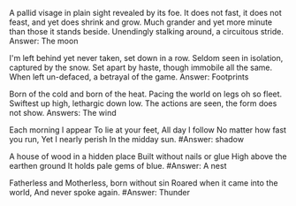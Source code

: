 A pallid visage in plain sight revealed by its foe.
It does not fast, it does not feast, and yet does shrink and grow.
Much grander and yet more minute than those it stands beside.
Unendingly stalking around, a circuitous stride.
Answer: The moon

I'm left behind yet never taken, set down in a row.
Seldom seen in isolation, captured by the snow.
Set apart by haste, though immobile all the same.
When left un-defaced, a betrayal of the game.
Answer: Footprints

Born of the cold and born of the heat. 
Pacing the world on legs oh so fleet.
Swiftest up high, lethargic down low.
The actions are seen, the form does not show.
Answers: The wind

Each morning I appear
To lie at your feet,
All day I follow
No matter how fast you run,
Yet I nearly perish
In the midday sun.
#Answer: shadow

A house of wood in a hidden place
Built without nails or glue
High above the earthen ground
It holds pale gems of blue.
#Answer: A nest

Fatherless and Motherless, born without sin
Roared when it came into the world,
And never spoke again.
#Answer: Thunder